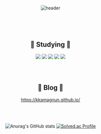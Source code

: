 ### 
<div align="center">
  
![header](https://capsule-render.vercel.app/api?type=Cylinder&color=ffffff&text=404NotFound&fontColor=fffff) 
<br/><br/><br/><br/><br/>

<h2 align="center"> 🍰 Studying 🍰 </h2>

<img src="https://img.shields.io/badge/git-F05032?style=for-the-badge&logo=git&logoColor=white"> <img src="https://img.shields.io/badge/cplusplus-00599C?style=for-the-badge&logo=cplusplus&logoColor=white"> <img src="https://img.shields.io/badge/csharp-512BD4?style=for-the-badge&logo=csharp&logoColor=white"> <img src="https://img.shields.io/badge/html5-E34F26?style=for-the-badge&logo=html5&logoColor=white"> <img src="https://img.shields.io/badge/discord-5865F2?style=for-the-badge&logo=discord&logoColor=white">

<br/><br/>

<h2 align="center"> 🍨 Blog 🍨 </h2>


https://kkamagnun.github.io/
<br/><br/><br/><br/><br/>
![Anurag's GitHub stats](https://github-readme-stats.vercel.app/api?username=winman123&show_icons=true&theme=swif) [![Solved.ac Profile](http://mazassumnida.wtf/api/v2/generate_badge?boj=winman123@naver.com)](https://solved.ac/winman123@naver.com/) 


<!--
**kkamagnun/kkamagnun** is a ✨ _special_ ✨ repository because its `README.md` (this file) appears on your GitHub profile.

Here are some ideas to get you started:

- 🔭 I’m currently working on ...
- 🌱 I’m currently learning ...
- 👯 I’m looking to collaborate on ...
- 🤔 I’m looking for help with ...
- 💬 Ask me about ...
- 📫 How to reach me: ...
- 😄 Pronouns: ...
- ⚡ Fun fact: ...
-->
